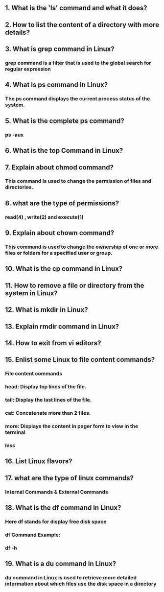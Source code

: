 ## 1. What is the 'ls' command and what it does?
## 2. How to list the content of a directory with more details?
## 3. What is grep command in Linux?
### grep command is a filter that is used to the global search for regular expression
## 4. What is ps command in Linux? 
### The ps command displays the current process status of the system.
## 5. What is the complete ps command?
### ps -aux
## 6. What is the top Command in Linux?
## 7. Explain about chmod command?
### This command is used to change the permission of files and directories.
## 8. what are the type of permissions?
### read(4) , write(2)  and execute(1)
## 9. Explain about chown command?
###  This command is used to change the ownership of one or more files or folders for a specified user or group. 
## 10. What is the cp command in Linux?
## 11. How to remove a file or directory from the system in Linux?
## 12. What is mkdir in Linux?
## 13. Explain rmdir command in Linux?
## 14. How to exit from vi editors?
## 15. Enlist some Linux to file content commands?
### File content commands

### head: Display top lines of the file.
### tail: Display the last lines of the file.
### cat: Concatenate more than 2 files.
### more: Displays the content in pager form to view in the terminal
### less
## 16. List Linux flavors?
## 17. what are the type of linux commands?
### Internal Commands  & External Commands
## 18. What is the df command in Linux?
### Here df stands for display free disk space
### df Command Example:
### df -h
## 19. What is a du command in Linux?
### du command in Linux is used to retrieve more detailed information about which files use the disk space in a directory

